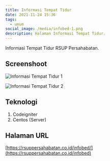 ```yaml
---
title: Informasi Tempat Tidur
date: 2021-11-24 15:36
tags:
  - umum
social_image: /media/infobed-1.png
description: Halaman Informasi Tempat Tidur.
---
```

Informasi Tempat Tidur RSUP Persahabatan.

## Screenshoot

![Informasi Tempat Tidur 1](/media/infobed-1.png "Informasi Tempat Tidur 1")

![Informasi Tempat Tidur 2](/media/infobed-2.png "Informasi Tempat Tidur 2")

## Teknologi

1. Codeigniter
2. Centos (Server)

## Halaman URL

[https://rsuppersahabatan.co.id/infobed/](https://rsuppersahabatan.co.id/infobed)